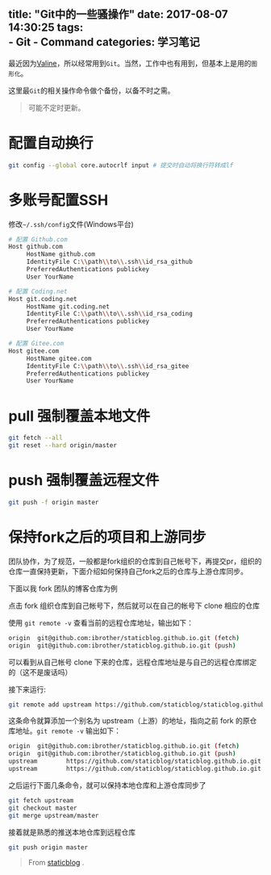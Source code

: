 title: "Git中的一些骚操作" 
date: 2017-08-07 14:30:25
tags:  
    - Git
    - Command
categories: 学习笔记
---

最近因为[Valine](https://valine.js.org)，所以经常用到`Git`。当然，工作中也有用到，但基本上是用的`图形化`。

这里最`Git`的相关操作命令做个备份，以备不时之需。

> 可能不定时更新。

<!-- more -->
# 配置自动换行
```bash
git config --global core.autocrlf input # 提交时自动将换行符转成lf
```

# 多账号配置SSH
修改`~/.ssh/config`文件(Windows平台)
```bash
# 配置 Github.com
Host github.com
     HostName github.com
     IdentityFile C:\\path\\to\\.ssh\\id_rsa_github
     PreferredAuthentications publickey
     User YourName

# 配置 Coding.net
Host git.coding.net
     HostName git.coding.net
     IdentityFile C:\\path\\to\\.ssh\\id_rsa_coding
     PreferredAuthentications publickey
     User YourName

# 配置 Gitee.com
Host gitee.com
     HostName gitee.com
     IdentityFile C:\\path\\to\\.ssh\\id_rsa_gitee
     PreferredAuthentications publickey
     User YourName
```
# pull 强制覆盖本地文件

```bash
git fetch --all  
git reset --hard origin/master 
```

# push 强制覆盖远程文件
```bash
git push -f origin master 
```

# 保持fork之后的项目和上游同步
团队协作，为了规范，一般都是fork组织的仓库到自己帐号下，再提交pr，组织的仓库一直保持更新，下面介绍如何保持自己fork之后的仓库与上游仓库同步。

下面以我 fork 团队的博客仓库为例

点击 fork 组织仓库到自己帐号下，然后就可以在自己的帐号下 clone 相应的仓库

使用 `git remote -v` 查看当前的远程仓库地址，输出如下：
```bash
origin  git@github.com:ibrother/staticblog.github.io.git (fetch)
origin  git@github.com:ibrother/staticblog.github.io.git (push)
```
可以看到从自己帐号 clone 下来的仓库，远程仓库地址是与自己的远程仓库绑定的（这不是废话吗）

接下来运行: 

```bash
git remote add upstream https://github.com/staticblog/staticblog.github.io.git
```

这条命令就算添加一个别名为 upstream（上游）的地址，指向之前 fork 的原仓库地址。`git remote -v` 输出如下：
```bash
origin  git@github.com:ibrother/staticblog.github.io.git (fetch)
origin  git@github.com:ibrother/staticblog.github.io.git (push)
upstream        https://github.com/staticblog/staticblog.github.io.git (fetch)
upstream        https://github.com/staticblog/staticblog.github.io.git (push)
```

之后运行下面几条命令，就可以保持本地仓库和上游仓库同步了
```bash
git fetch upstream
git checkout master
git merge upstream/master
```
接着就是熟悉的推送本地仓库到远程仓库
```bash
git push origin master
```

> From [staticblog](https://github.com/staticblog/wiki/wiki/%E4%BF%9D%E6%8C%81fork%E4%B9%8B%E5%90%8E%E7%9A%84%E9%A1%B9%E7%9B%AE%E5%92%8C%E4%B8%8A%E6%B8%B8%E5%90%8C%E6%AD%A5) .
